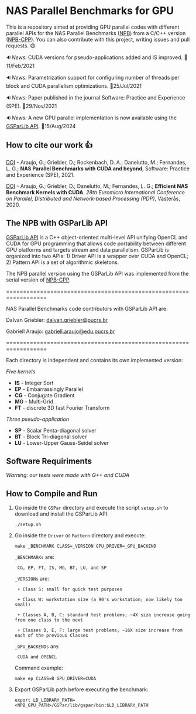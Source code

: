 # NAS Parallel Benchmarks for GPU

This is a repository aimed at providing GPU parallel codes with different parallel APIs for the NAS Parallel Benchmarks ([NPB](https://www.nas.nasa.gov/publications/npb.html)) from a C/C++ version ([NPB-CPP](https://github.com/GMAP/NPB-CPP)). You can also contribute with this project, writing issues and pull requests. :smile:

:sound:*News:* CUDA versions for pseudo-applications added and IS improved. :date:11/Feb/2021

:sound:*News:* Parametrization support for configuring number of threads per block and CUDA parallelism optimizations. :date:25/Jul/2021

:sound:*News:* Paper published in the journal Software: Practice and Experience (SPE). :date:29/Nov/2021

:sound:*News:* A new GPU parallel implementation is now available using the [GSParLib API](https://github.com/GMAP/GSParLib). :date:15/Aug/2024


## How to cite our work :+1:

[DOI](https://doi.org/10.1002/spe.3056) - Araujo, G.; Griebler, D.; Rockenbach, D. A.; Danelutto, M.; Fernandes, L. G.; **NAS Parallel Benchmarks with CUDA and beyond**, Software: Practice and Experience (SPE), 2021.

[DOI](https://doi.org/10.1109/PDP50117.2020.00009) - Araujo, G.; Griebler, D.; Danelutto, M.; Fernandes, L. G.; **Efficient NAS Benchmark Kernels with CUDA**. *28th Euromicro International Conference on Parallel, Distributed and Network-based Processing (PDP)*, Västerås, 2020. 
  
## The NPB with GSParLib API

[GSParLib API](https://github.com/GMAP/GSParLib) is a C++ object-oriented multi-level API unifying OpenCL and CUDA for GPU programming that allows code portability between different GPU platforms and targets stream and data parallelism. GSParLib is organized into two APIs: 1) Driver API is a wrapper over CUDA and OpenCL; 2) Pattern API is a set of algorithmic skeletons.

The NPB parallel version using the GSParLib API was implemented from the serial version of [NPB-CPP](https://github.com/GMAP/NPB-CPP).

==================================================================

NAS Parallel Benchmarks code contributors with GSParLib API are:

Dalvan Griebler: dalvan.griebler@pucrs.br

Gabriell Araujo: gabriell.araujo@edu.pucrs.br

==================================================================

Each directory is independent and contains its own implemented version:

*Five kernels*

+ **IS** - Integer Sort
+ **EP** - Embarrassingly Parallel
+ **CG** - Conjugate Gradient
+ **MG** - Multi-Grid
+ **FT** - discrete 3D fast Fourier Transform

*Three pseudo-application*

+ **SP** - Scalar Penta-diagonal solver
+ **BT** - Block Tri-diagonal solver
+ **LU** - Lower-Upper Gauss-Seidel solver
  

## Software Requiriments

*Warning: our tests were made with G++ and CUDA*

## How to Compile and Run

1. Go inside the `GSPar` directory and execute the script `setup.sh` to download and install the GSParLib API:
    ```
    ./setup.sh
    ```

2. Go inside the `Driver` or `Pattern` directory and execute:

    ```
    make _BENCHMARK CLASS=_VERSION GPU_DRIVER=_GPU_BACKEND
    ```

    `_BENCHMARKs` are:


        CG, EP, FT, IS, MG, BT, LU, and SP 


    `_VERSIONs` are:

        + Class S: small for quick test purposes

        + Class W: workstation size (a 90's workstation; now likely too small)

        + Classes A, B, C: standard test problems; ~4X size increase going from one class to the next

        + Classes D, E, F: large test problems; ~16X size increase from each of the previous Classes
        
    `_GPU_BACKENDs` are:
    
        CUDA and OPENCL

    Command example:

    ```
    make ep CLASS=B GPU_DRIVER=CUDA
    ```
    
3. Export GSParLib path before executing the benchmark:

    ```
    export LD_LIBRARY_PATH=<NPB_GPU_PATH>/GSPar/lib/gspar/bin:$LD_LIBRARY_PATH
    ```